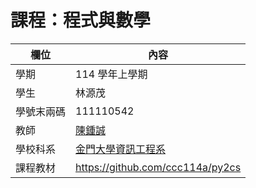 # 課程：程式與數學

欄位 | 內容
-----|--------
學期 | 114 學年上學期
學生 |  林源茂
學號末兩碼 | 111110542
教師 | [陳鍾誠](https://www.nqu.edu.tw/educsie/index.php?act=blog&code=list&ids=4)
學校科系 | [金門大學資訊工程系](https://www.nqu.edu.tw/educsie/index.php)
課程教材 | https://github.com/ccc114a/py2cs 
